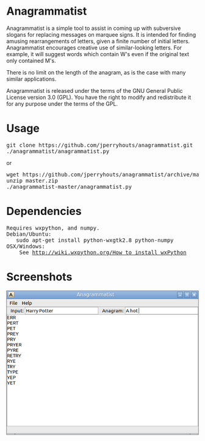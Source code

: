 Anagrammatist
=============

Anagrammatist is a simple tool to assist in coming up with
subversive slogans for replacing messages on marquee signs.
It is intended for finding amusing rearrangements of letters,
given a finite number of initial letters. Anagrammatist
encourages creative use of similar-looking letters. For example,
it will suggest words which contain W's even if the original
text only contained M's.

There is no limit on the length of the anagram, as is the case
with many similar applications.

Anagrammatist is released under the terms of the GNU General
Public License version 3.0 (GPL). You have the right to modify
and redistribute it for any purpose under the terms of the GPL.

# Usage
<pre>
git clone https://github.com/jperryhouts/anagrammatist.git
./anagrammatist/anagrammatist.py
</pre>

or

<pre>
wget https://github.com/jperryhouts/anagrammatist/archive/master.zip
unzip master.zip
./anagrammatist-master/anagrammatist.py
</pre>

# Dependencies
<pre>
Requires wxpython, and numpy.
Debian/Ubuntu:
   sudo apt-get install python-wxgtk2.8 python-numpy
OSX/Windows:
    See <a href="http://wiki.wxpython.org/How%20to%20install%20wxPython">http://wiki.wxpython.org/How to install wxPython</a>
</pre>

# Screenshots
![Anagrammatist in action](https://raw.githubusercontent.com/jperryhouts/anagrammatist/master/doc/screenshot.png)
